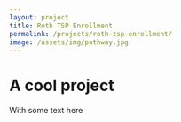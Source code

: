 ```yaml
---
layout: project
title: Roth TSP Enrollment
permalink: /projects/roth-tsp-enrollment/
image: /assets/img/pathway.jpg
---
```


# A cool project

With some text here
